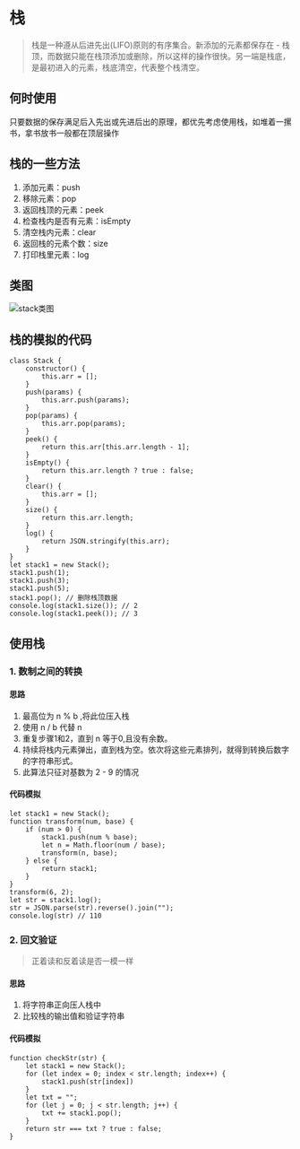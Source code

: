 # 栈
> 栈是一种遵从后进先出(LIFO)原则的有序集合。新添加的元素都保存在 - 栈顶，而数据只能在栈顶添加或删除，所以这样的操作很快。另一端是栈底，是最初进入的元素，栈底清空，代表整个栈清空。

## 何时使用
只要数据的保存满足后入先出或先进后出的原理，都优先考虑使用栈，如堆着一摞书，拿书放书一般都在顶层操作

## 栈的一些方法
1. 添加元素：push
2. 移除元素：pop
3. 返回栈顶的元素：peek
4. 检查栈内是否有元素：isEmpty
5. 清空栈内元素：clear
6. 返回栈的元素个数：size
7. 打印栈里元素：log

## 类图
![stack类图](https://tomz-1253937763.cos.ap-guangzhou.myqcloud.com/img/201812/stack.png)

## 栈的模拟的代码
```
class Stack {
    constructor() {
        this.arr = [];
    }
    push(params) {
        this.arr.push(params);
    }
    pop(params) {
        this.arr.pop(params);
    }
    peek() {
        return this.arr[this.arr.length - 1];
    }
    isEmpty() {
        return this.arr.length ? true : false;
    }
    clear() {
        this.arr = [];
    }
    size() {
        return this.arr.length;
    }
    log() {
        return JSON.stringify(this.arr);
    }
}
let stack1 = new Stack();
stack1.push(1);
stack1.push(3);
stack1.push(5);
stack1.pop(); // 删除栈顶数据
console.log(stack1.size()); // 2
console.log(stack1.peek()); // 3
```

## 使用栈
### 1. 数制之间的转换
#### 思路
1. 最高位为 n % b ,将此位压入栈
2. 使用 n / b 代替 n
3. 重复步骤1和2，直到 n 等于0,且没有余数。
4. 持续将栈内元素弹出，直到栈为空。依次将这些元素排列，就得到转换后数字的字符串形式。
5. 此算法只征对基数为 2 - 9 的情况

#### 代码模拟
```
let stack1 = new Stack();
function transform(num, base) {
    if (num > 0) {
        stack1.push(num % base);
        let n = Math.floor(num / base);
        transform(n, base);
    } else {
        return stack1;
    }
}
transform(6, 2);
let str = stack1.log();
str = JSON.parse(str).reverse().join("");
console.log(str) // 110
```

### 2. 回文验证
> 正着读和反着读是否一模一样

#### 思路
1. 将字符串正向压人栈中
2. 比较栈的输出值和验证字符串

#### 代码模拟
```
function checkStr(str) {
    let stack1 = new Stack();
    for (let index = 0; index < str.length; index++) {
        stack1.push(str[index])
    }
    let txt = "";
    for (let j = 0; j < str.length; j++) {
        txt += stack1.pop();
    }
    return str === txt ? true : false;
}
```